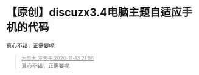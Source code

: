 # 【原创】discuzx3.4电脑主题自适应手机的代码


真心不错，正需要呢

<div class="quote"><blockquote><font size="2"><a href="https://www.hostloc.com/forum.php?mod=redirect&amp;goto=findpost&amp;pid=9450684&amp;ptid=763502" target="_blank"><font color="#999999">木风木 发表于 2020-11-13 21:54</font></a></font><br />
真心不错，正需要呢</blockquote></div><br />
<img src="static/image/smiley/default/handshake.gif" smilieid="17" border="0" alt="" />
